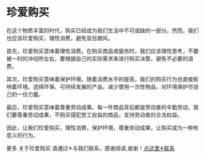 # 珍爱购买

在这个物质丰富的时代，购买已经成为我们生活中不可或缺的一部分。然而，我们也应该珍爱购买，理性消费，避免盲目跟风。 

首先，珍爱购买意味着理性消费。在购买商品或服务时，我们应该理性思考，不要被一时的冲动所左右，要根据自己的实际需求来进行购买决策，避免不必要的浪费。 

其次，珍爱购买意味着保护环境。随着消费水平的提高，我们的购买行为也直接影响着环境。选择环保、可持续发展的产品，减少使用一次性物品，对环境保护尽自己的一份力量。 

最后，珍爱购买意味着尊重劳动成果。每一件商品背后都是劳动者的辛勤劳动，我们要尊重劳动成果，不购买侵犯劳工权益的商品，支持劳动者的合法权益。 

因此，让我们珍爱购买，理性消费，保护环境，尊重劳动成果，让购买成为一种有意义的行为。

更多 关于珍爱购买 请通过✈与我们联系，感谢阅读,谢谢！[点这里✈联系](https://ss.k02.cc)